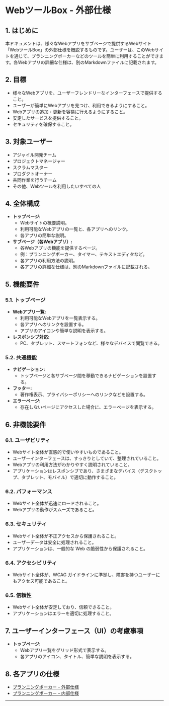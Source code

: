 # WebツールBox - 外部仕様

## 1. はじめに

本ドキュメントは、様々なWebアプリをサブページで提供するWebサイト「WebツールBox」の外部仕様を概説するものです。ユーザーは、このWebサイトを通じて、プランニングポーカーなどのツールを簡単に利用することができます。各Webアプリの詳細な仕様は、別のMarkdownファイルに記載されます。

## 2. 目標

*   様々なWebアプリを、ユーザーフレンドリーなインターフェースで提供すること。
*   ユーザーが簡単にWebアプリを見つけ、利用できるようにすること。
*   Webアプリの追加・更新を容易に行えるようにすること。
*   安定したサービスを提供すること。
*   セキュリティを確保すること。

## 3. 対象ユーザー

*   アジャイル開発チーム
*   プロジェクトマネージャー
*   スクラムマスター
*   プロダクトオーナー
*   共同作業を行うチーム
*   その他、Webツールを利用したいすべての人

## 4. 全体構成

*   **トップページ:**
    *   Webサイトの概要説明。
    *   利用可能なWebアプリの一覧と、各アプリへのリンク。
    *   各アプリの簡単な説明。
*   **サブページ（各Webアプリ）:**
    *   各Webアプリの機能を提供するページ。
    *   例：プランニングポーカー、タイマー、テキストエディタなど。
    *   各アプリの利用方法の説明。
    *   各アプリの詳細な仕様は、別のMarkdownファイルに記載される。

## 5. 機能要件

### 5.1. トップページ

*   **Webアプリ一覧:**
    *   利用可能なWebアプリを一覧表示する。
    *   各アプリへのリンクを設置する。
    *   アプリのアイコンや簡単な説明を表示する。
* **レスポンシブ対応:**
    * PC、タブレット、スマートフォンなど、様々なデバイスで閲覧できる。

### 5.2. 共通機能

*   **ナビゲーション:**
    *   トップページと各サブページ間を移動できるナビゲーションを設置する。
*   **フッター:**
    *   著作権表示、プライバシーポリシーへのリンクなどを設置する。
*   **エラーページ:**
    *   存在しないページにアクセスした場合に、エラーページを表示する。

## 6. 非機能要件

### 6.1. ユーザビリティ

*   Webサイト全体が直感的で使いやすいものであること。
*   ユーザーインターフェースは、すっきりとしていて、整理されていること。
*   Webアプリの利用方法がわかりやすく説明されていること。
*   アプリケーションはレスポンシブであり、さまざまなデバイス（デスクトップ、タブレット、モバイル）で適切に動作すること。

### 6.2. パフォーマンス

*   Webサイト全体が迅速にロードされること。
*   Webアプリの動作がスムーズであること。

### 6.3. セキュリティ

*   Webサイト全体が不正アクセスから保護されること。
*   ユーザーデータは安全に処理されること。
*   アプリケーションは、一般的な Web の脆弱性から保護されること。

### 6.4. アクセシビリティ

*   Webサイト全体が、WCAG ガイドラインに準拠し、障害を持つユーザーにもアクセス可能であること。

### 6.5. 信頼性

*   Webサイト全体が安定しており、信頼できること。
*   アプリケーションはエラーを適切に処理すること。

## 7. ユーザーインターフェース（UI）の考慮事項

*   **トップページ:**
    *   Webアプリ一覧をグリッド形式で表示する。
    *   各アプリのアイコン、タイトル、簡単な説明を表示する。

## 8. 各アプリの仕様

* [プランニングポーカー - 外部仕様](./planning-poker/external.md)
* [プランニングポーカー - 内部仕様](./planning-poker/internal.md)

---

